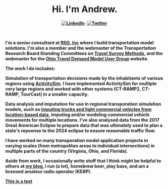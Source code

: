 <p>
  <h1 align="center"><b>Hi. I'm Andrew.</h1>
</p>
<p align="center">
<a href="https://www.linkedin.com/in/andrewrohne/"><img src="https://img.shields.io/badge/linkedin-%230077B5.svg?&style=for-the-badge&logo=linkedin&logoColor=white" alt="LinkedIn" /></a>&nbsp;
<a href="https://twitter.com/AndrewTheTM"><img src="https://img.shields.io/badge/Twitter-1DA1F2?style=for-the-badge&logo=twitter&logoColor=white" alt="Twitter" /></a>&nbsp;
</p>
<br />

I'm a senior consultant at [RSG, Inc](https://rsginc.com/) where I build transportation model solutions. I'm also a member and the webmaster of the Transportation Research Board Standing Committees on [Travel Survey Methods](https://www.travelsurveymethods.org/), and the webmaster for the [Ohio Travel Demand Model User Group](https://www.otdmug.org/) website.

The work I do includes:

Simulation of transportation decisions made by the inhabitants of various regions using [ActivitySim](https://github.com/ActivitySim/activitysim). I have implemented ActivitySim for multiple very large regions and worked with other systems (CT-RAMP2, CT-RAMP, TourCast) in a smaller capacity.

Data analysis and imputation for use in regional transporation simulation models, such as [imputing trucks and light commercial vehicles from location-based data](https://trid.trb.org/view/2117784), imputing and/or modeling commercial vehicle movements for multiple locations. I've also analysed data from the 2017 Great American Eclipse to prepare data that was ultimately used to plan a state's repsonse to the 2024 eclipse to ensure reasonable traffic flow.

I have worked on many transporation model application projects in varying scales (from metropolitan areas to individual intersections) in multiple parts of the country (Virginia, Ohio, and Florida). 

Aside from work, I occasionally write stuff that I think might be helpful to others at [my blog](https://www.siliconcreek.net), I run (a lot), homebrew beer, play bass, and am a licensed amateur radio operator (KE8P).

[This is a test](test_file.md)